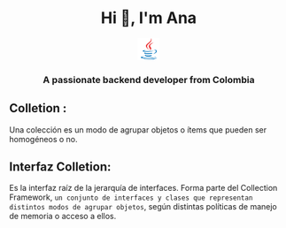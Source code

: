 <h1 align="center">Hi 👋, I'm Ana</h1>
<p align="center"> <a href="https://www.java.com" target="_blank" rel="noreferrer"> <img src="https://raw.githubusercontent.com/devicons/devicon/master/icons/java/java-original.svg" alt="java" width="40" height="40"/> </a> </p>
<h3 align="center">A passionate backend developer from Colombia</h3>

## Colletion :

Una colección es un modo de agrupar objetos o ítems que pueden ser homogéneos o no.

## Interfaz Colletion:
Es la interfaz raíz de la jerarquía de interfaces. Forma parte del Collection Framework, `un conjunto de interfaces y clases que representan distintos modos de agrupar objetos`, según distintas políticas de manejo de memoria o acceso a ellos.



